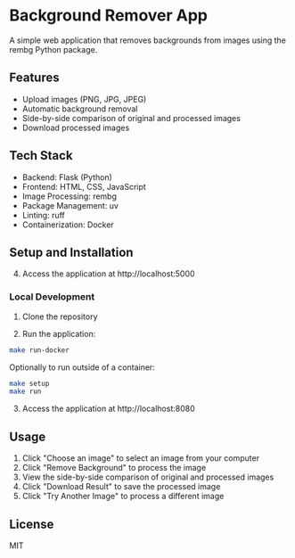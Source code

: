 # Background Remover App

A simple web application that removes backgrounds from images using the rembg Python package.

## Features

- Upload images (PNG, JPG, JPEG)
- Automatic background removal
- Side-by-side comparison of original and processed images
- Download processed images

## Tech Stack

- Backend: Flask (Python)
- Frontend: HTML, CSS, JavaScript
- Image Processing: rembg
- Package Management: uv
- Linting: ruff
- Containerization: Docker

## Setup and Installation

4. Access the application at http://localhost:5000

### Local Development

1. Clone the repository

2. Run the application:

```bash
make run-docker
```

Optionally to run outside of a container:

```bash
make setup
make run
```


3. Access the application at http://localhost:8080

## Usage

1. Click "Choose an image" to select an image from your computer
2. Click "Remove Background" to process the image
3. View the side-by-side comparison of original and processed images
4. Click "Download Result" to save the processed image
5. Click "Try Another Image" to process a different image

## License

MIT
